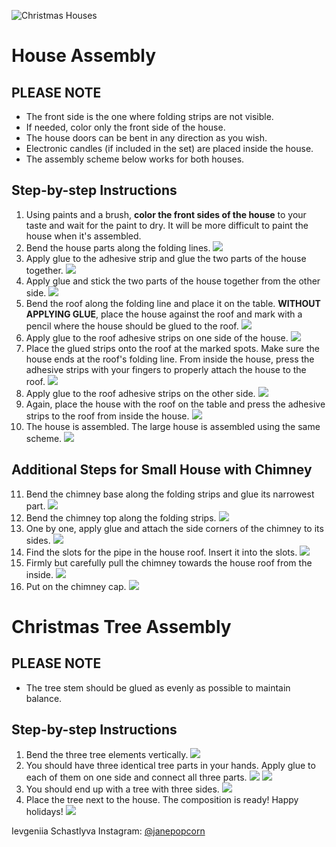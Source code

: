 ![Christmas Houses](./images/image001.jpg)

# House Assembly

## PLEASE NOTE
- The front side is the one where folding strips are not visible.
- If needed, color only the front side of the house.
- The house doors can be bent in any direction as you wish.
- Electronic candles (if included in the set) are placed inside the house.
- The assembly scheme below works for both houses.

## Step-by-step Instructions

1. Using paints and a brush, **color the front sides of the house** to your taste and wait for the paint to dry. It will be more difficult to paint the house when it's assembled.
2. Bend the house parts along the folding lines. ![](./images/image004.jpg)
3. Apply glue to the adhesive strip and glue the two parts of the house together. ![](./images/image006.jpg)
4. Apply glue and stick the two parts of the house together from the other side. ![](./images/image008.jpg)
5. Bend the roof along the folding line and place it on the table. **WITHOUT APPLYING GLUE**, place the house against the roof and mark with a pencil where the house should be glued to the roof. ![](./images/image010.jpg)
6. Apply glue to the roof adhesive strips on one side of the house. ![](./images/image012.jpg)
7. Place the glued strips onto the roof at the marked spots. Make sure the house ends at the roof's folding line. From inside the house, press the adhesive strips with your fingers to properly attach the house to the roof. ![](./images/image014.jpg)
8. Apply glue to the roof adhesive strips on the other side. ![](./images/image016.jpg)
9. Again, place the house with the roof on the table and press the adhesive strips to the roof from inside the house. ![](./images/image018.jpg)
10. The house is assembled. The large house is assembled using the same scheme. ![](./images/image020.jpg)

## Additional Steps for Small House with Chimney

11. Bend the chimney base along the folding strips and glue its narrowest part. ![](./images/image022.jpg)
12. Bend the chimney top along the folding strips. ![](./images/image024.jpg)
13. One by one, apply glue and attach the side corners of the chimney to its sides. ![](./images/image026.jpg)
14. Find the slots for the pipe in the house roof. Insert it into the slots. ![](./images/image028.jpg)
15. Firmly but carefully pull the chimney towards the house roof from the inside. ![](./images/image030.jpg)
16. Put on the chimney cap. ![](./images/image032.jpg)

# Christmas Tree Assembly

## PLEASE NOTE

- The tree stem should be glued as evenly as possible to maintain balance.

## Step-by-step Instructions

1. Bend the three tree elements vertically. ![](./images/image034.jpg)
2. You should have three identical tree parts in your hands. Apply glue to each of them on one side and connect all three parts. ![](./images/image036.jpg) ![](./images/image038.jpg)
3. You should end up with a tree with three sides. ![](./images/image040.jpg)
4. Place the tree next to the house. The composition is ready! Happy holidays! ![](./images/image042.jpg)

Ievgeniia Schastlyva
Instagram: [@janepopcorn](https://www.instagram.com/janepopcorn/)